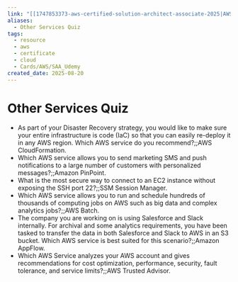 ```yaml
---
link: "[[1747853373-aws-certified-solution-architect-associate-2025|AWS Certified Solution Architect Associate 2025]]"
aliases:
  - Other Services Quiz
tags:
  - resource
  - aws
  - certificate
  - cloud
  - Cards/AWS/SAA_Udemy
created_date: 2025-08-20
---
```

# Other Services Quiz
- As part of your Disaster Recovery strategy, you would like to make sure your entire infrastructure is code (IaC) so that you can easily re-deploy it in any AWS region. Which AWS service do you recommend?;;AWS CloudFormation.
- Which AWS service allows you to send marketing SMS and push notifications to a large number of customers with personalized messages?;;Amazon PinPoint.
- What is the most secure way to connect to an EC2 instance without exposing the SSH port 22?;;SSM Session Manager.
- Which AWS service allows you to run and schedule hundreds of thousands of computing jobs on AWS such as big data and complex analytics jobs?;;AWS Batch.
- The company you are working on is using Salesforce and Slack internally. For archival and some analytics requirements, you have been tasked to transfer the data in both Salesforce and Slack to AWS in an S3 bucket. Which AWS service is best suited for this scenario?;;Amazon AppFlow.
- Which AWS Service analyzes your AWS account and gives recommendations for cost optimization, performance, security, fault tolerance, and service limits?;;AWS Trusted Advisor.
